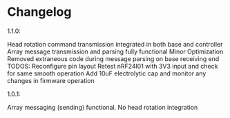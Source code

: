 # Changelog

1.1.0:

Head rotation command transmission integrated in both base and controller
Array message transmission and parsing fully functional
Minor Optimization
	Removed extraneous code during message parsing on base receiving end
TODOS:
	Reconfigure pin layout
	Retest nRF24l01 with 3V3 input and check for same smooth operation
	Add 10uF electrolytic cap and monitor any changes in firmware operation

1.0.1:

Array messaging (sending) functional.
No head rotation integration

